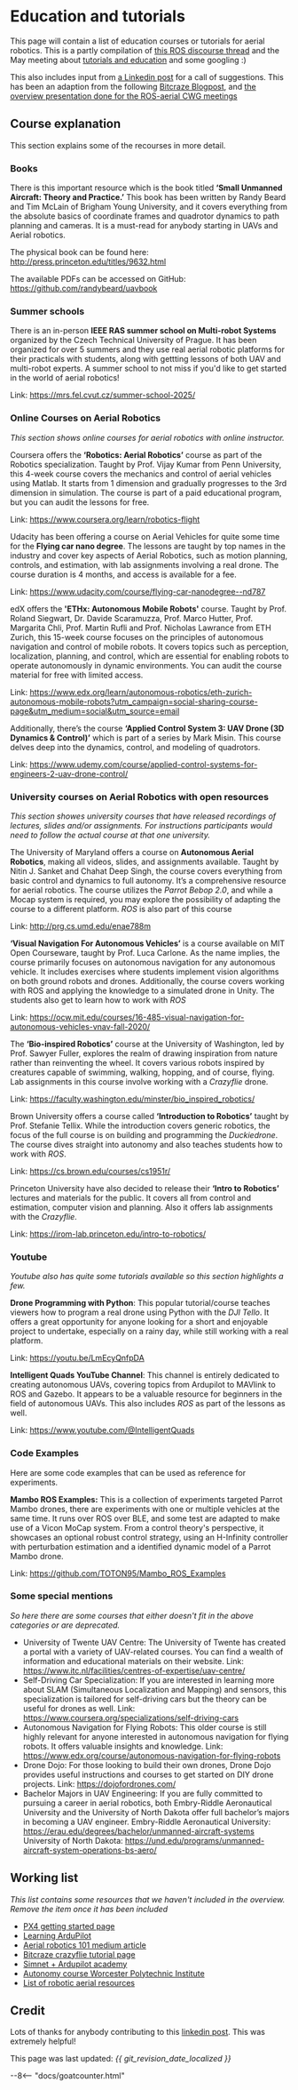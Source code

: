 # Education and tutorials

This page will contain a list of education courses or tutorials for aerial robotics.
This is a partly compilation of [this ROS discourse thread](https://discourse.ros.org/t/how-did-you-get-started-in-aerial-robotics/31512) and the May meeting about [tutorials and education](https://discourse.ros.org/t/may-2023-meetings-aerial-robotics/31231/5) and some googling :)

This also includes input from [a Linkedin post](https://www.linkedin.com/feed/update/urn:li:activity:7079385991144185856/) for a call of suggestions. This has been an adaption from the following [Bitcraze Blogpost](https://www.bitcraze.io/2023/07/online-courses-in-aerial-robotics/), and [the overview presentation done for the ROS-aerial CWG meetings](https://discourse.ros.org/t/august-2023-meetings-aerial-robotics/32809/8)

## Course explanation
This section explains some of the recourses in more detail.

### Books
There is this important resource which is the book titled **‘Small Unmanned Aircraft: Theory and Practice.’** This book has been written by Randy Beard and Tim McLain of Brigham Young University, and it covers everything from the absolute basics of coordinate frames and quadrotor dynamics to path planning and cameras. It is a must-read for anybody starting in UAVs and Aerial robotics.

The physical book can be found here: <http://press.princeton.edu/titles/9632.html>

The available PDFs can be accessed on GitHub: <https://github.com/randybeard/uavbook>

### Summer schools

There is an in-person **IEEE RAS summer school on Multi-robot Systems** organized by the Czech Technical University of Prague. It has been organized for over 5 summers and they use real aerial robotic platforms for their practicals with students, along with gettting lessons of both UAV and multi-robot experts. A summer school to not miss if you'd like to get started in the world of aerial robotics!

Link: <https://mrs.fel.cvut.cz/summer-school-2025/>

### Online Courses on Aerial Robotics

_This section shows online courses for aerial robotics with online instructor._

Coursera offers the **‘Robotics: Aerial Robotics’** course as part of the Robotics specialization. Taught by Prof. Vijay Kumar from Penn University, this 4-week course covers the mechanics and control of aerial vehicles using Matlab. It starts from 1 dimension and gradually progresses to the 3rd dimension in simulation. The course is part of a paid educational program, but you can audit the lessons for free.

Link: <https://www.coursera.org/learn/robotics-flight>

Udacity has been offering a course on Aerial Vehicles for quite some time for the **Flying car nano degree**. The lessons are taught by top names in the industry and cover key aspects of Aerial Robotics, such as motion planning, controls, and estimation, with lab assignments involving a real drone. The course duration is 4 months, and access is available for a fee.

Link: <https://www.udacity.com/course/flying-car-nanodegree--nd787>

edX offers the **'ETHx: Autonomous Mobile Robots'** course. Taught by Prof. Roland Siegwart, Dr. Davide Scaramuzza, Prof. Marco Hutter, Prof. Margarita Chli, Prof. Martin Rufli and Prof. Nicholas Lawrance from ETH Zurich, this 15-week course focuses on the principles of autonomous navigation and control of mobile robots. It covers topics such as perception, localization, planning, and control, which are essential for enabling robots to operate autonomously in dynamic environments. You can audit the course material for free with limited access.

Link: <https://www.edx.org/learn/autonomous-robotics/eth-zurich-autonomous-mobile-robots?utm_campaign=social-sharing-course-page&utm_medium=social&utm_source=email>

Additionally, there’s the course **‘Applied Control System 3: UAV Drone (3D Dynamics & Control)’** which is part of a series by Mark Misin. This course delves deep into the dynamics, control, and modeling of quadrotors.

Link: <https://www.udemy.com/course/applied-control-systems-for-engineers-2-uav-drone-control/>

### University courses on Aerial Robotics with open resources
_This section showes university courses that have released recordings of lectures, slides and/or assignments. For instructions participants would need to follow the actual course at that one university._

The University of Maryland offers a course on **Autonomous Aerial Robotics**, making all videos, slides, and assignments available. Taught by Nitin J. Sanket and Chahat Deep Singh, the course covers everything from basic control and dynamics to full autonomy. It’s a comprehensive resource for aerial robotics. The course utilizes the _Parrot Bebop 2.0_, and while a Mocap system is required, you may explore the possibility of adapting the course to a different platform. _ROS_ is also part of this course

Link: <http://prg.cs.umd.edu/enae788m>

**‘Visual Navigation For Autonomous Vehicles’** is a course available on MIT Open Courseware, taught by Prof. Luca Carlone. As the name implies, the course primarily focuses on autonomous navigation for any autonomous vehicle. It includes exercises where students implement vision algorithms on both ground robots and drones. Additionally, the course covers working with ROS and applying the knowledge to a simulated drone in Unity. The students also get to learn how to work with _ROS_

Link: <https://ocw.mit.edu/courses/16-485-visual-navigation-for-autonomous-vehicles-vnav-fall-2020/>

The **‘Bio-inspired Robotics’** course at the University of Washington, led by Prof. Sawyer Fuller, explores the realm of drawing inspiration from nature rather than reinventing the wheel. It covers various robots inspired by creatures capable of swimming, walking, hopping, and of course, flying. Lab assignments in this course involve working with a _Crazyflie_ drone.

Link: <https://faculty.washington.edu/minster/bio_inspired_robotics/>

Brown University offers a course called **‘Introduction to Robotics’** taught by Prof. Stefanie Tellix. While the introduction covers generic robotics, the focus of the full course is on building and programming the _Duckiedrone_. The course dives straight into autonomy and also teaches students how to work with _ROS_.

Link: <https://cs.brown.edu/courses/cs1951r/>

Princeton University  have also decided to release their **‘Intro to Robotics’** lectures and materials for the public. It covers all from control and estimation, computer vision and planning. Also it offers lab assignments with the _Crazyflie_.

Link: <https://irom-lab.princeton.edu/intro-to-robotics/>

### Youtube
_Youtube also has quite some tutorials available so this section highlights a few._

**Drone Programming with Python**: This popular tutorial/course teaches viewers how to program a real drone using Python with the _DJI Tello_. It offers a great opportunity for anyone looking for a short and enjoyable project to undertake, especially on a rainy day, while still working with a real platform.

Link: <https://youtu.be/LmEcyQnfpDA>

**Intelligent Quads YouTube Channel**: This channel is entirely dedicated to creating autonomous UAVs, covering topics from Ardupilot to MAVlink to ROS and Gazebo. It appears to be a valuable resource for beginners in the field of autonomous UAVs. This also includes _ROS_ as part of the lessons as well.

Link: <https://www.youtube.com/@IntelligentQuads>

### Code Examples

Here are some code examples that can be used as reference for experiments.

**Mambo ROS Examples:** This is a collection of experiments targeted Parrot Mambo drones, there are experiments with one or multiple vehicles at the same time. It runs over ROS over BLE, and some test are adapted to make use of a Vicon MoCap system. From a control theory's perspective, it showcases an optional robust control strategy, using an H-Infinity controller with perturbation estimation and a identified dynamic model of a Parrot Mambo drone.

Link: <https://github.com/TOTON95/Mambo_ROS_Examples>


### Some special mentions
_So here there are some courses that either doesn't fit in the above categories or are deprecated._

* University of Twente UAV Centre: The University of Twente has created a portal with a variety of UAV-related courses. You can find a wealth of information and educational materials on their website. Link: <https://www.itc.nl/facilities/centres-of-expertise/uav-centre/>
* Self-Driving Car Specialization: If you are interested in learning more about SLAM (Simultaneous Localization and Mapping) and sensors, this specialization is tailored for self-driving cars but the theory can be useful for drones as well. Link: <https://www.coursera.org/specializations/self-driving-cars>
* Autonomous Navigation for Flying Robots: This older course is still highly relevant for anyone interested in autonomous navigation for flying robots. It offers valuable insights and knowledge. Link: <https://www.edx.org/course/autonomous-navigation-for-flying-robots>
* Drone Dojo: For those looking to build their own drones, Drone Dojo provides useful instructions and courses to get started on DIY drone projects. Link: <https://dojofordrones.com/>
* Bachelor Majors in UAV Engineering: If you are fully committed to pursuing a career in aerial robotics, both Embry-Riddle Aeronautical University and the University of North Dakota offer full bachelor’s majors in becoming a UAV engineer. Embry-Riddle Aeronautical University: <https://erau.edu/degrees/bachelor/unmanned-aircraft-systems> University of North Dakota: <https://und.edu/programs/unmanned-aircraft-system-operations-bs-aero/>

## Working list
_This list contains some resources that we haven't included in the overview. Remove the item once it has been included_

* [PX4 getting started page](https://px4.io/software/getting-started/)
* [Learning ArduPilot](https://ardupilot.org/dev/docs/learning-ardupilot-introduction.html)
* [Aerial robotics 101 medium article](https://medium.com/r3plica/aerial-robotics-101-introduction-f6eeb88c760f)
* [Bitcraze crazyflie tutorial page](https://www.bitcraze.io/documentation/tutorials/)
* [Simnet + Ardupilot academy](http://www.simnet.aero/academy)
* [Autonomy course Worcester Polytechnic Institute](https://pear.wpi.edu/teaching/rbe595/fall2023.html)
* [List of robotic aerial resources](http://www.kostasalexis.com/literature-and-links1.html)

## Credit

Lots of thanks for anybody contributing to this [linkedin post](https://www.linkedin.com/feed/update/urn:li:activity:7079385991144185856/). This was extremely helpful!

This page was last updated: *{{ git_revision_date_localized }}*

--8<-- "docs/goatcounter.html"

